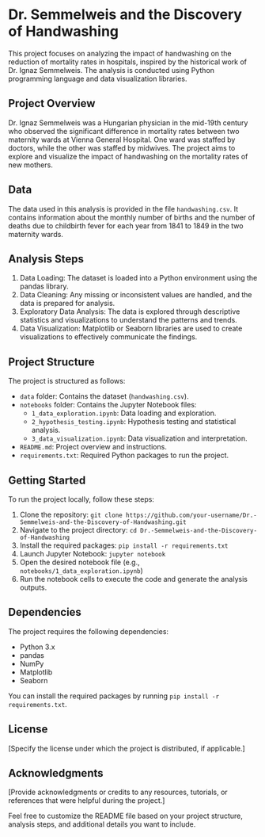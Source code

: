 # Dr. Semmelweis and the Discovery of Handwashing

This project focuses on analyzing the impact of handwashing on the reduction of mortality rates in hospitals, inspired by the historical work of Dr. Ignaz Semmelweis. The analysis is conducted using Python programming language and data visualization libraries.

## Project Overview

Dr. Ignaz Semmelweis was a Hungarian physician in the mid-19th century who observed the significant difference in mortality rates between two maternity wards at Vienna General Hospital. One ward was staffed by doctors, while the other was staffed by midwives. The project aims to explore and visualize the impact of handwashing on the mortality rates of new mothers.

## Data

The data used in this analysis is provided in the file `handwashing.csv`. It contains information about the monthly number of births and the number of deaths due to childbirth fever for each year from 1841 to 1849 in the two maternity wards.

## Analysis Steps

1. Data Loading: The dataset is loaded into a Python environment using the pandas library.
2. Data Cleaning: Any missing or inconsistent values are handled, and the data is prepared for analysis.
3. Exploratory Data Analysis: The data is explored through descriptive statistics and visualizations to understand the patterns and trends.
4. Data Visualization: Matplotlib or Seaborn libraries are used to create visualizations to effectively communicate the findings.

## Project Structure

The project is structured as follows:

- `data` folder: Contains the dataset (`handwashing.csv`).
- `notebooks` folder: Contains the Jupyter Notebook files:
  - `1_data_exploration.ipynb`: Data loading and exploration.
  - `2_hypothesis_testing.ipynb`: Hypothesis testing and statistical analysis.
  - `3_data_visualization.ipynb`: Data visualization and interpretation.
- `README.md`: Project overview and instructions.
- `requirements.txt`: Required Python packages to run the project.

## Getting Started

To run the project locally, follow these steps:

1. Clone the repository: `git clone https://github.com/your-username/Dr.-Semmelweis-and-the-Discovery-of-Handwashing.git`
2. Navigate to the project directory: `cd Dr.-Semmelweis-and-the-Discovery-of-Handwashing`
3. Install the required packages: `pip install -r requirements.txt`
4. Launch Jupyter Notebook: `jupyter notebook`
5. Open the desired notebook file (e.g., `notebooks/1_data_exploration.ipynb`)
6. Run the notebook cells to execute the code and generate the analysis outputs.

## Dependencies

The project requires the following dependencies:

- Python 3.x
- pandas
- NumPy
- Matplotlib
- Seaborn

You can install the required packages by running `pip install -r requirements.txt`.

## License

[Specify the license under which the project is distributed, if applicable.]

## Acknowledgments

[Provide acknowledgments or credits to any resources, tutorials, or references that were helpful during the project.]

Feel free to customize the README file based on your project structure, analysis steps, and additional details you want to include.

